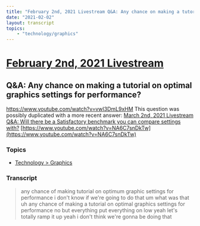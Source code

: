 ```yaml
---
title: "February 2nd, 2021 Livestream Q&A: Any chance on making a tutorial on optimal graphics settings for performance?"
date: "2021-02-02"
layout: transcript
topics:
    - "technology/graphics"
---
```

# [February 2nd, 2021 Livestream](../2021-02-02.md)
## Q&A: Any chance on making a tutorial on optimal graphics settings for performance?
https://www.youtube.com/watch?v=vwI3DmL9xHM
This question was possibly duplicated with a more recent answer: [March 2nd, 2021 Livestream Q&A: Will there be a Satisfactory benchmark you can compare settings with?](./yt-NA6C7snDkTw.md) [https://www.youtube.com/watch?v=NA6C7snDkTw](https://www.youtube.com/watch?v=NA6C7snDkTw)


### Topics
* [Technology > Graphics](../topics/technology/graphics.md)

### Transcript

> any chance of making tutorial on optimum graphic settings for performance i don't know if we're going to do that um what was that uh any chance of making a tutorial on optimal graphics settings for performance no but everything put everything on low yeah let's totally ramp it up yeah i don't think we're gonna be doing that
